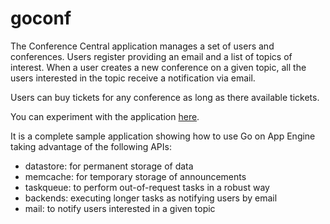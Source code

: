 goconf
======

The Conference Central application manages a set of users and conferences.
Users register providing an email and a list of topics of interest.
When a user creates a new conference on a given topic, all the users interested
in the topic receive a notification via email.

Users can buy tickets for any conference as long as there available tickets.

You can experiment with the application [here](http://go-conf.appspot.com).

It is a complete sample application showing how to use Go on App Engine taking
advantage of the following APIs:

- datastore: for permanent storage of data
- memcache: for temporary storage of announcements
- taskqueue: to perform out-of-request tasks in a robust way
- backends: executing longer tasks as notifying users by email
- mail: to notify users interested in a given topic
